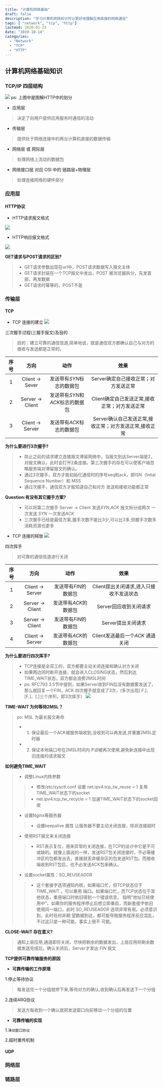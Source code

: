 ```yaml
---
title: "计算机网络基础"
draft: false
description: "学习计算机网络知识可以更好地理解应用直接的网络通信"
tags: [ "network", "tcp", "http"]
lastmod: 2020-01-25
date: "2019-10-14"
categories:
  - "Network"
  - "TCP"
  - "HTTP"
---
```


## 计算机网络基础知识

### TCP/IP 四层结构

![](https://i.loli.net/2019/03/19/5c90c93369306.png)
ps: 上图中是图解HTTP中的划分
* 应用层
> 决定了向用户提供应用服务时通信的活动

* 传输层
> 提供处于网络连接中的两台计算机直接的数据传输

* 网络层 或 网际层
> 处理网络上流动的数据包

* 网络接口层 对应 OSI 中的 链路层+物理层
> 处理连接网络的硬件部分



### 应用层

#### HTTP协议

* HTTP请求报文格式

![](https://i.loli.net/2019/03/19/5c90c93131e1d.png)


* HTTP响应报文格式

![](https://i.loli.net/2019/03/19/5c90c93268f14.png)

**GET请求与POST请求的区别?**
> * GET请求参数出现在url中，POST请求数据写入报文主体
> * GET请求封装在一个TCP报文中发出，POST 被浏览器拆分，先发首部，再发数据
> * GET请求时幂等的，POST不是

### 传输层

#### TCP

* TCP 连接的建立
![](https://i.loli.net/2019/03/19/5c90c934694ab.png)

三次握手过程(三握手报文)及目的
> 目的：建立可靠的通信信道,简单地说，就是通信双方都确认自己与对方的接收与发送都是正常的。

| 序号|方向| 动作 | 效果|
|:--:| :--:| :--:| :--:|
| 1|Client -> Sever| 发送带有*SYN*标志的数据包| Server确定自己接收正常；对方发送正常|
|2 | Server -> Client |发送带有*SYN*和*ACK*标志的数据包|Client确定自己发送正常,接收正常；对方发送正常|
|3 | Client -> Server | 发送带有*ACK*标志的数据包|Server确认自己发送正常,接收正常；对方发送正常,接收正常|

**为什么要进行3次握手?**
> * 防止之前的请求建立连接报文滞留网络中，当报文到达Server端是2，对报文确认，此时会打开2条连接。第三次握手的存在可以使客户端忽略服务端对滞留报文的确认。
> * 通过3次握手，双方才能初始化通信时的序号seq和ack，即ISN（Intial Sequence Number）和 MSS
> * 通过次握手，通信双方才能知道自己和对方 发送和接收功能都正常

**Question:有没有其它握手方案?**
> * 可以将第二次握手 Server -> Client 发送*SYN*,*ACK* 报文拆分成两次 一次发送 *SYN* 一次发送*ACK*
> * 三次握手已经是最佳方案,握手次数不能比3少,可以比3多,但握手次数多消耗资源也更多

* TCP 连接的释放
![](https://i.loli.net/2019/03/19/5c90c93569f64.png)

四次挥手
> 对可靠的通信信道进行关闭

| 序号|方向| 动作 | 效果|
|:--:| :--:| :--:| :--:|
| 1 |Client -> Server| 发送带有*FIN*的数据包| Client提出关闭请求,进入只接收不发送状态 |
| 2 |Server -> Client| 发送带有*ACK*的数据包| Server回应收到关闭请求|
| 3 |Server -> Client| 发送带有*FIN*的数据包| Server提出关闭请求|
| 4 |Client -> Server| 发送带有*ACK*的数据包| Client发送最后一个*ACK* 通道关闭|

**为什么要进行四次挥手?**
> * TCP连接是全双工的，双方都要主动关闭连接和确认对方关闭
> * 如果两边同时断开连接，就会进入CLOSING状态，然后到达TIME_WAIT状态，双方都会浪费2MSL时间
> * ps: RFC793 3.5节中提到，如果Server收到FIN后没有数据要发送了，那么就回复一个FIN，ACK 四次握手就变成了3次，(多次出现[ F.]、[F.]、[.]三个序列，即3次挥手）
![](https://i.loli.net/2019/08/15/H4lByPZmhUANJpW.png)

**TIME-WAIT 为何等待2MSL？**
> ps: MSL 为最长报文寿命
> 
> * 1. 保证最后一个ACK被服务端收到,没收到可以再发送,并重置2MSL定时器
> * 2. 保证本地端口号在2MSL时间内*不会*被再次使用,避免新连接中出现旧连接的请求报文

**如何避免TIME_WAIT**
> * 调整Linux内核参数
>> * 修改/etc/sysctl.conf 设置 net.ipv4.tcp_tw_reuse = 1 复用TIME_WAIT状态下的socket
>> * net.ipv4.tcp_tw_recycle = 1 加速TIME_WAIT状态下的socket回收
> * 设置Nginx等服务器
> > * 设置keepalive 属性 让服务器不要主动关闭连接，除非连接超时
> * 使用RST报文来关闭连接
>>* RST表示复位，用来异常的关闭连接，在TCP的设计中它是不可或缺的。就像上面说的一样，发送RST包关闭连接时，不必等缓冲区的包都发出去，直接就丢弃缓存区的包发送RST包。而接收端收到RST包后，也不必发送ACK包来确认。
> * 设置socket属性：SO_REUSEADDR
> > * 这个套接字选项通知内核，如果端口忙，但TCP状态位于 TIME_WAIT ，可以重用 端口。如果端口忙，而TCP状态位于其他状态，重用端口时依旧得到一个错误信息， 指明"地址已经使用中"。如果你的服务程序停止后想立即重启，而新套接字依旧 使用同一端口，此时 SO_REUSEADDR 选项非常有用。必须意识到，此时任何非期 望数据到达，都可能导致服务程序反应混乱，不过这只是一种可能，事实上很不 可能。

**CLOSE-WAIT 存在意义?**
> 通知上层应用,通道即将关闭，尽快把剩余的数据发出，上层应用将剩余数据发送完成后，确认关闭后，Server才发出 *FIN* 报文


**TCP提供可靠传输服务的原因**

* **可靠传输的工作原理**

1.停止等待协议
> 每发送完一个分组就停下来,等待对方的确认,收到确认后再发送下一个分组

2.连续ARQ协议
> 发送方每收到一个确认就把发送窗口向前移动一个分组的位置

* **可靠传输的实现**

1.`滑动窗口协议`

2.超时重传机制

#### UDP



### 网络层


### 链路层

